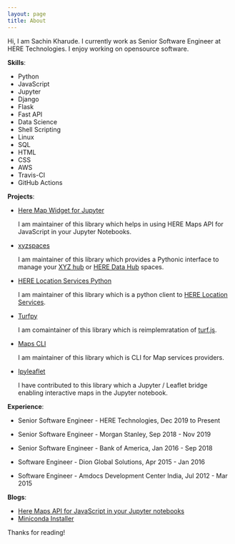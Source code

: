```yaml
---
layout: page
title: About
---
```


<p class="message">
  Hi, I am Sachin Kharude. I currently work as Senior Software Engineer at HERE Technologies. I enjoy working on opensource software. 
</p>

**Skills**:

- Python
- JavaScript
- Jupyter
- Django
- Flask
- Fast API
- Data Science
- Shell Scripting
- Linux
- SQL
- HTML
- CSS
- AWS
- Travis-CI 
- GitHub Actions

**Projects**:

- [Here Map Widget for Jupyter](https://github.com/heremaps/here-map-widget-for-jupyter)

  I am maintainer of this library which helps in using HERE Maps API for JavaScript in your Jupyter Notebooks.

- [xyzspaces](https://github.com/heremaps/xyz-spaces-python)

  I am maintainer of this library which provides a Pythonic interface to manage your [XYZ hub](https://github.com/heremaps/xyz-hub) or [HERE Data Hub](https://developer.here.com/products/data-hub) spaces.

- [HERE Location Services Python](https://github.com/heremaps/here-location-services-python)

  I am maintainer of this library which is a python client to [HERE Location Services](https://developer.here.com/documentation#services).

- [Turfpy](https://github.com/omanges/turfpy)

  I am comaintainer of this library which is reimplemratation of [turf.js](https://turfjs.org/).

- [Maps CLI](https://github.com/sackh/maps-cli)

  I am maintainer of this library which is CLI for Map services providers.

- [Ipyleaflet](https://github.com/jupyter-widgets/ipyleaflet)

  I have contributed to this library which a Jupyter / Leaflet bridge enabling interactive maps in the Jupyter notebook.

**Experience**:

- Senior Software Engineer - HERE Technologies, Dec 2019 to Present

- Senior Software Engineer - Morgan Stanley, Sep 2018 - Nov 2019

- Senior Software Engineer - Bank of America, Jan 2016 - Sep 2018

- Software Engineer - Dion Global Solutions, Apr 2015 - Jan 2016

- Software Engineer - Amdocs Development Center India, Jul 2012 - Mar 2015

**Blogs**:

- [Here Maps API for JavaScript in your Jupyter notebooks](https://medium.com/geekculture/here-maps-api-for-javascript-in-your-jupyter-notebooks-6e012440a0d1)
- [Miniconda Installer](https://sachinkharude10.medium.com/miniconda-installer-ec86fbd10241)



Thanks for reading!
